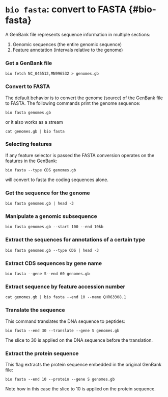 # `bio fasta`: convert to FASTA {#bio-fasta}

A GenBank file represents sequence information in multiple sections:

1. Genomic sequences (the entire genomic sequence)
1. Feature annotation (intervals relative to the genome)

    
### Get a GenBank file

    bio fetch NC_045512,MN996532 > genomes.gb

### Convert to FASTA

The default behavior is to convert the genome (source) of the GenBank file to FASTA. The following commands print the genome sequence:

    bio fasta genomes.gb

or it also works as a stream
    
    cat genomes.gb | bio fasta

### Selecting features

If any feature selector is passed the FASTA conversion operates on the features in the GenBank:

    bio fasta --type CDS genomes.gb

will convert to fasta the coding sequences alone.


### Get the sequence for the genome

    bio fasta genomes.gb | head -3

### Manipulate a genomic subsequence

    bio fasta genomes.gb --start 100 --end 10kb 

### Extract the sequences for annotations of a certain type

    bio fasta genomes.gb --type CDS | head -3

### Extract CDS sequences by gene name

    bio fasta --gene S--end 60 genomes.gb 

### Extract sequence by feature accession number

    cat genomes.gb | bio fasta --end 10 --name QHR63308.1

### Translate the sequence

This command translates the DNA sequence to peptides:

    bio fasta --end 30 --translate --gene S genomes.gb

The slice to 30 is applied on the DNA sequence before the translation.

### Extract the protein sequence

This flag extracts the protein sequence embedded in the original GenBank file:

    bio fasta --end 10 --protein --gene S genomes.gb

Note how in this case the slice to 10 is applied on the protein sequence.
